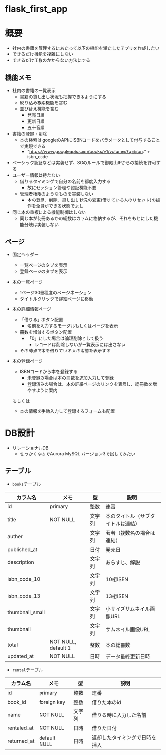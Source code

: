 # flask_first_app

# 概要
- 社内の書籍を管理するにあたって以下の機能を満たしたアプリを作成したい
- できるだけ機能を複雑にしない
- できるだけ工数のかからない方法にする

## 機能メモ
- 社内の書籍の一覧表示
  - 書籍の貸し出し状況も把握できるようにする
  - 絞り込み検索機能を含む
  - 並び替え機能を含む
    - 発売日順
    - 更新日順
    - 五十音順
- 書籍の登録・削除
  - 本の検索は googleのAPIにISBNコードをパラメータとして付与することで実現できる
    - "https://www.googleapis.com/books/v1/volumes?q=isbn:" + isbn_code
- ベーシック認証などは実装せず、SGのルールで御殿山IPからの接続を許可する
- ユーザー情報は持たない
  - 借りるタイミングで自分の名前を都度入力する
    - 故にセッション管理や認証機能不要
  - 管理者権限のようなものを実装しない
    - 本の登録、削除、貸し出し状況の変更(借りている人のリセット)の操作を全員ができる状態でよし
- 同じ本の重複による機能制御はしない
  - 同じ本が何冊あるかの総数はカラムに格納するが、それをもとにした機能分岐は実装しない

## ページ

- 固定ヘッダー
  - 一覧ページのタブを表示
  - 登録ページのタブを表示

- 本の一覧ページ
  - 1ページ30冊程度のページネーション
  - タイトルクリックで詳細ページに移動
- 本の詳細情報ページ
  - 「借りる」ボタン配置
    - 名前を入力するモーダルもしくはページを表示
  - 冊数を増減するボタン配置
    - 「0」にした場合は論理削除として扱う
      - レコードは削除しないが一覧表示には出さない
  - その時点で本を借りている人の名前を表示する 
- 本の登録ページ
  - ISBNコードから本を登録する
    - 未登録の場合は本の冊数を追加入力して登録
    - 登録済みの場合は、本の詳細ページのリンクを表示し、総冊数を増やすように案内
  
  もしくは
  - 本の情報を手動入力して登録するフォームも配置

# DB設計
- リレーショナルDB
  - せっかくなのでAurora MySQL バージョン3で試してみたい

## テーブル
- `books`テーブル

| カラム名 | メモ | 型 | 説明 |
| --- | --- | --- | --- |
| id | primary | 整数 | 連番 | 
| title | NOT NULL | 文字列 | 本のタイトル（サブタイトルは連結） |
| auther |  | 文字列 | 著者（複数名の場合は連結） |
| published_at |  | 日付 | 発売日 | 
| description |  | 文字列 | あらすじ、解説 | 
| isbn_code_10 |  | 文字列 | 10桁ISBN | 
| isbn_code_13 |  | 文字列 | 13桁ISBN | 
| thumbnail_small |  | 文字列 | 小サイズサムネイル画像URL | 
| thumbnail |  | 文字列 | サムネイル画像URL |
| total | NOT NULL, default 1 | 整数 | 本の総冊数 | 
| updated_at | NOT NULL | 日時 | データ最終更新日時 |


- `rental`テーブル

| カラム名 | メモ | 型 | 説明 |
| --- | --- | --- | --- |
| id | primary | 整数 | 連番 | 
| book_id | foreign key | 整数 | 借りた本のid |
| name | NOT NULL| 文字列 | 借りる時に入力した名前 | 
| rentaled_at | NOT NULL | 日時 | 借りた日付 | 
| returned_at | default NULL | 日時 | 返却したタイミングで日時を挿入 | 
